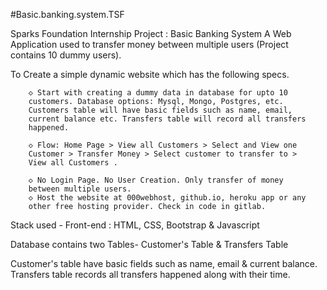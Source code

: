 #Basic.banking.system.TSF

Sparks Foundation Internship Project : Basic Banking System
A Web Application used to transfer money between multiple users (Project contains 10 dummy users).

To Create a simple dynamic website which has the following specs.
        
        ◇ Start with creating a dummy data in database for upto 10
        customers. Database options: Mysql, Mongo, Postgres, etc.
        Customers table will have basic fields such as name, email,
        current balance etc. Transfers table will record all transfers
        happened.
        
        ◇ Flow: Home Page > View all Customers > Select and View one
        Customer > Transfer Money > Select customer to transfer to >
        View all Customers .
        
        ◇ No Login Page. No User Creation. Only transfer of money
        between multiple users.
        ◇ Host the website at 000webhost, github.io, heroku app or any
        other free hosting provider. Check in code in gitlab.

Stack used - Front-end : HTML, CSS, Bootstrap & Javascript 

Database contains two Tables- Customer's Table & Transfers Table

Customer's table have basic fields such as name, email & current balance.
Transfers table records all transfers happened along with their time.


